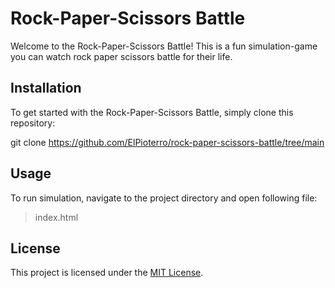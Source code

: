 # Rock-Paper-Scissors Battle

Welcome to the Rock-Paper-Scissors Battle! This is a fun simulation-game you can watch rock paper scissors battle for their life.

## Installation

To get started with the Rock-Paper-Scissors Battle, simply clone this repository:

git clone https://github.com/ElPioterro/rock-paper-scissors-battle/tree/main


## Usage

To run simulation, navigate to the project directory and open following file:

> index.html

## License

This project is licensed under the [MIT License](license.txt).
